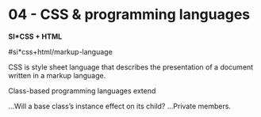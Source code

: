 # 04 - CSS & programming languages
**SI*CSS + HTML**

#si*css+html/markup-language

CSS is style sheet language that describes the presentation of a document written in a markup language.

Class-based programming languages extend 

...Will a base class’s instance effect on its child?
...Private members.